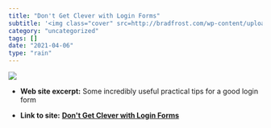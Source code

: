 ```yaml
---
title: "Don't Get Clever with Login Forms"
subtitle: '<img class="cover" src=http://bradfrost.com/wp-content/uploads/2019/02/ooijScreenshot-2019-02-13-14....'
category: "uncategorized"
tags: []
date: "2021-04-06"
type: "rain"
---
```

<img class="cover" src=http://bradfrost.com/wp-content/uploads/2019/02/ooijScreenshot-2019-02-13-14.54.08.png>



* **Web site excerpt:** Some incredibly useful practical tips for a good login form

* **Link to site:** **[Don't Get Clever with Login Forms](http://bradfrost.com/blog/post/dont-get-clever-with-login-forms)**